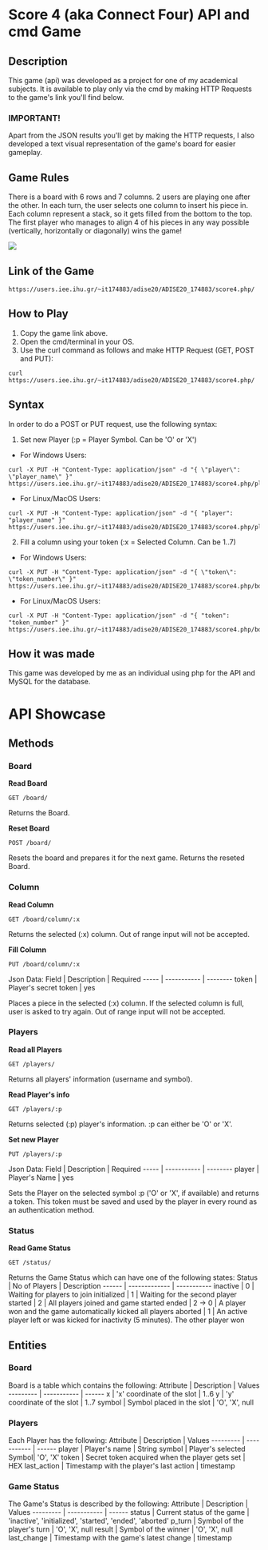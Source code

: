 # Score 4 (aka Connect Four) API and cmd Game
## Description
This game (api) was developed as a project for one of my academical subjects. It is available to play only via the cmd by making HTTP Requests to the game's link you'll find below.

### IMPORTANT!
Apart from the JSON results you'll get by making the HTTP requests, I also developed a text visual representation of the game's board for easier gameplay.

## Game Rules
There is a board with 6 rows and 7 columns. 2 users are playing one after the other. In each turn, the user selects one column to insert his piece in. Each column represent a stack, so it gets filled from the bottom to the top. The first player who manages to align 4 of his pieces in any way possible (vertically, horizontally or diagonally) wins the game!

![](https://upload.wikimedia.org/wikipedia/commons/a/ad/Connect_Four.gif)

## Link of the Game
```
https://users.iee.ihu.gr/~it174883/adise20/ADISE20_174883/score4.php/
```
## How to Play
1. Copy the game link above.
2. Open the cmd/terminal in your OS.
3. Use the curl command as follows and make HTTP Request (GET, POST and PUT):
```
curl https://users.iee.ihu.gr/~it174883/adise20/ADISE20_174883/score4.php/
```
## Syntax
In order to do a POST or PUT request, use the following syntax:
1. Set new Player (:p = Player Symbol. Can be 'O' or 'X')
- For Windows Users:
```
curl -X PUT -H "Content-Type: application/json" -d "{ \"player\": \"player_name\" }" https://users.iee.ihu.gr/~it174883/adise20/ADISE20_174883/score4.php/players/:p
```
- For Linux/MacOS Users:
```
curl -X PUT -H "Content-Type: application/json" -d "{ "player": "player_name" }" https://users.iee.ihu.gr/~it174883/adise20/ADISE20_174883/score4.php/players/:p
```
2. Fill a column using your token (:x = Selected Column. Can be 1..7)
- For Windows Users:
```
curl -X PUT -H "Content-Type: application/json" -d "{ \"token\": \"token_number\" }" https://users.iee.ihu.gr/~it174883/adise20/ADISE20_174883/score4.php/board/column/:x
```
- For Linux/MacOS Users:
```
curl -X PUT -H "Content-Type: application/json" -d "{ "token": "token_number" }" https://users.iee.ihu.gr/~it174883/adise20/ADISE20_174883/score4.php/board/column/:x
```
## How it was made
This game was developed by me as an individual using php for the API and MySQL for the database.

# API Showcase
## Methods
### Board
**Read Board**
```
GET /board/
```
Returns the Board.

**Reset Board**
```
POST /board/
```
Resets the board and prepares it for the next game. Returns the reseted Board.

### Column
**Read Column**
```
GET /board/column/:x
```
Returns the selected (:x) column. Out of range input will not be accepted.

**Fill Column**
```
PUT /board/column/:x
```
Json Data:
Field | Description | Required
----- | ----------- | --------
token | Player's secret token | yes

Places a piece in the selected (:x) column. If the selected column is full, user is asked to try again. Out of range input will not be accepted.

### Players
**Read all Players**
```
GET /players/
```
Returns all players' information (username and symbol).

**Read Player's info**
```
GET /players/:p
```
Returns selected (:p) player's information. :p can either be 'O' or 'X'.

**Set new Player**
```
PUT /players/:p
```
Json Data:
Field | Description | Required
----- | ----------- | --------
player | Player's Name | yes

Sets the Player on the selected symbol :p ('O' or 'X', if available) and returns a token. This token must be saved and used by the player in every round as an authentication method.

### Status
**Read Game Status**
```
GET /status/
```
Returns the Game Status which can have one of the following states:
Status | No of Players | Description
------ | ------------- | -----------
inactive | 0 | Waiting for players to join
initialized | 1 | Waiting for the second player
started | 2 | All players joined and game started
ended | 2 -> 0 | A player won and the game automatically kicked all players
aborted | 1 | An active player left or was kicked for inactivity (5 minutes). The other player won

## Entities
### Board
Board is a table which contains the following:
Attribute | Description | Values
--------- | ----------- | ------
x | 'x' coordinate of the slot | 1..6
y | 'y' coordinate of the slot | 1..7
symbol | Symbol placed in the slot | 'O', 'X', null

### Players
Each Player has the following:
Attribute | Description | Values
--------- | ----------- | ------
player | Player's name | String
symbol | Player's selected Symbol| 'O', 'X'
token | Secret token acquired when the player gets set | HEX
last_action | Timestamp with the player's last action | timestamp

### Game Status
The Game's Status is described by the following:
Attribute | Description | Values
--------- | ----------- | ------
status | Current status of the game | 'inactive', 'initialized', 'started', 'ended', 'aborted'
p_turn | Symbol of the player's turn | 'O', 'X', null
result | Symbol of the winner | 'O', 'X', null
last_change | Timestamp with the game's latest change | timestamp
